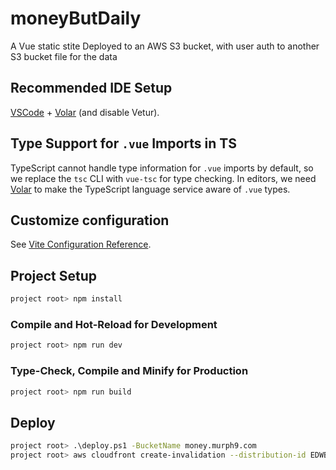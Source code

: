 # moneyButDaily

A Vue static stite
Deployed to an AWS S3 bucket, with user auth to another S3 bucket file for the data

## Recommended IDE Setup

[VSCode](https://code.visualstudio.com/) + [Volar](https://marketplace.visualstudio.com/items?itemName=Vue.volar) (and disable Vetur).

## Type Support for `.vue` Imports in TS

TypeScript cannot handle type information for `.vue` imports by default, so we replace the `tsc` CLI with `vue-tsc` for type checking. In editors, we need [Volar](https://marketplace.visualstudio.com/items?itemName=Vue.volar) to make the TypeScript language service aware of `.vue` types.

## Customize configuration

See [Vite Configuration Reference](https://vitejs.dev/config/).

## Project Setup

```sh
project root> npm install
```

### Compile and Hot-Reload for Development

```sh
project root> npm run dev
```

### Type-Check, Compile and Minify for Production

```sh
project root> npm run build
```

## Deploy

```sh
project root> .\deploy.ps1 -BucketName money.murph9.com
project root> aws cloudfront create-invalidation --distribution-id EDWBAVRGQTLM7 --paths "/*"
```
